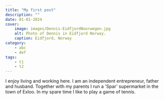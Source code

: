 ```yaml
---
title: "My first post"
description: ""
date: 01-01-2024
cover:
    image: images/Dennis-EidfjordNoorwegen.jpg
    alt: Photo of Dennis in Eidfjord Norway.
    caption: Eidfjord, Norway
category:
    - abc
    - def
tags:
    - t1
    - t2
---
```

I enjoy living and working here. I am an independent entrepreneur, father and husband. Together with my parents I run a 'Spar' supermarket in the town of Exloo. In my spare time I like to play a game of tennis. 